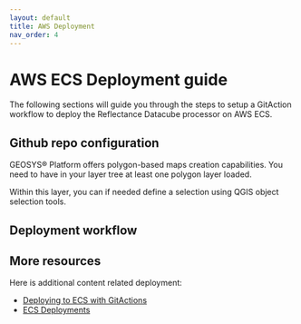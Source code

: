 ```yaml
---
layout: default
title: AWS Deployment
nav_order: 4
---
```



# AWS ECS Deployment guide

The following sections will guide you through the steps to setup a GitAction workflow to deploy the Reflectance Datacube processor on AWS ECS.

## Github repo configuration

GEOSYS® Platform offers polygon-based maps creation capabilities. You need to have in your layer tree at least one polygon layer loaded.

Within this layer, you can if needed define a selection using QGIS object selection tools.

## Deployment workflow




## More resources

Here is additional content related deployment:
   - [Deploying to ECS with GitActions](https://docs.github.com/en/actions/deployment/deploying-to-your-cloud-provider/deploying-to-amazon-elastic-container-service)
   - [ECS Deployments](https://medium.com/@octavio/ecs-deployments-with-github-actions-dd34beed6528)